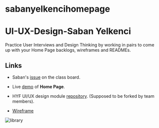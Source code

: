 # sabanyelkencihomepage
# UI-UX-Design-Saban Yelkenci

Practice User Interviews and Design Thinking by working in pairs to come up with your Home Page backlogs, wireframes and READMEs.

## Links

- Saban's [issue](https://github.com/HackYourFutureBelgium/class-13-14/issues/149) on the class board.

- Live [demo](https://sabanyelkenci.github.io/sabanyelkencihomepage/) of **Home Page**.

- HYF UI/UX design module [repository](https://github.com/sabanyelkenci/sabanyelkencihomepage). (Supposed to be forked by team members).

- [Wireframe](https://user-images.githubusercontent.com/73791189/110220403-d315a400-7ec5-11eb-82ec-d34f56a25fe0.png)

![library](https://media.giphy.com/media/fXnx6vSSrzY92rTONJ/giphy.gif)

